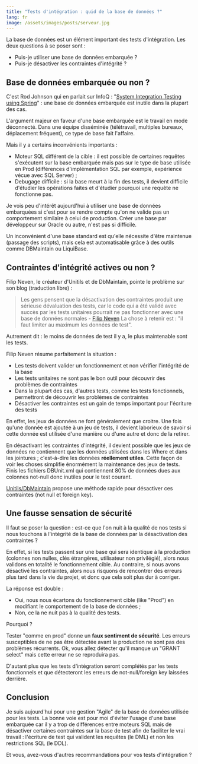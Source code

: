 ```yaml
---
title: "Tests d'intégration : quid de la base de données ?"
lang: fr
image: /assets/images/posts/serveur.jpg
---
```


La base de données est un élément important des tests d'intégration. Les deux questions à se poser sont :

- Puis-je utiliser une base de données embarquée ?
- Puis-je désactiver les contraintes d'intégrité ?

## Base de données embarquée ou non ?

C'est Rod Johnson qui en parlait sur InfoQ : "[System Integration Testing using Spring](http://www.infoq.com/presentations/system-integration-testing-with-spring)" : une base de données embarquée est inutile dans la plupart des cas.

L'argument majeur en faveur d'une base embarquée est le travail en mode déconnecté. Dans une équipe disséminée (télétravail, multiples bureaux, déplacement fréquent), ce type de base fait l'affaire.

Mais il y a certains inconvénients importants :

- Moteur SQL différent de la cible : il est possible de certaines requêtes s'exécutent sur la base embarquée mais pas sur le type de base utilisée en Prod (différences d'implémentation SQL par exemple, expérience vécue avec SQL Server) ;
- Debugage difficile : si la base meurt à la fin des tests, il devient difficile d'étudier les opérations faites et d'étudier pourquoi une requête ne fonctionne pas.

Je vois peu d'intérêt aujourd'hui à utiliser une base de données embarquées si c'est pour se rendre compte qu'on ne valide pas un comportement similaire à celui de production. Créer une base par développeur sur Oracle ou autre, n'est pas si difficile.

Un inconvénient d'une base standard est qu'elle nécessite d'être maintenue (passage des scripts), mais cela est automatisable grâce à des outils comme DBMaintain ou LiquiBase.

## Contraintes d'intégrité actives ou non ?

Filip Neven, le créateur d'Unitils et de DbMaintain, pointe le problème sur son blog (traduction libre) :

> Les gens pensent que la désactivation des contraintes produit une sérieuse dévaluation des tests, car le code qui a été validé avec succès par les tests unitaires pourrait ne pas fonctionner avec une base de données normales - [Filip Neven](http://filipneven.blogspot.com/2008/02/disable-constraints-on-your-test.html)
> La chose à retenir est : "il faut limiter au maximum les données de test".

Autrement dit : le moins de données de test il y a, le plus maintenable sont les tests.

Filip Neven résume parfaitement la situation :

- Les tests doivent valider un fonctionnement et non vérifier l'intégrité de la base
- Les tests unitaires ne sont pas le bon outil pour découvrir des problèmes de contraintes
- Dans la plupart des cas, d'autres tests, comme les tests fonctionnels, permettront de découvrir les problèmes de contraintes
- Désactiver les contraintes est un gain de temps important pour l'écriture des tests

En effet, les jeux de données ne font généralement que croitre. Une fois qu'une donnée est ajoutée à un jeu de tests, il devient laborieux de savoir si cette donnée est utilisée d'une manière ou d'une autre et donc de la retirer.

En désactivant les contraintes d'intégrité, il devient possible que les jeux de données ne contiennent que les données utilisées dans les Where et dans les jointures ; c'est-à-dire les données **réellement utiles**. Cette façon de voir les choses simplifie énormément la maintenance des jeux de tests. Finis les fichiers DBUnit.xml qui contiennent 80% de données dues aux colonnes not-null donc inutiles pour le test courant.

[Unitils/DbMaintain](http://www.unitils.org/tutorial.html#Automatic_test_database_maintenance) propose une méthode rapide pour désactiver ces contraintes (not null et foreign key).

## Une fausse sensation de sécurité

Il faut se poser la question : est-ce que l'on nuit à la qualité de nos tests si nous touchons à l'intégrité de la base de données par la désactivation des contraintes ?

En effet, si les tests passent sur une base qui sera identique à la production (colonnes non nulles, clés étrangères, utilisateur non privilégié), alors nous validons en totalité le fonctionnement cible. Au contraire, si nous avons désactivé les contraintes, alors nous risquons de rencontrer des erreurs plus tard dans la vie du projet, et donc que cela soit plus dur à corriger.

La réponse est double :

- Oui, nous nous écartons du fonctionnement cible (like "Prod") en modifiant le comportement de la base de données ;
- Non, ce la ne nuit pas à la qualité des tests.

Pourquoi ?

Tester "comme en prod" donne un **faux sentiment de sécurité**. Les erreurs susceptibles de ne pas être détectée avant la production ne sont pas des problèmes récurrents. Ok, vous allez détecter qu'il manque un "GRANT select" mais cette erreur ne se reproduira pas.

D'autant plus que les tests d'intégration seront complétés par les tests fonctionnels et que détecteront les erreurs de not-null/foreign key laissées derrière.

## Conclusion

Je suis aujourd'hui pour une gestion "Agile" de la base de données utilisée pour les tests. La bonne voie est pour moi d'éviter l'usage d'une base embarquée car il y a trop de différences entre moteurs SQL mais de désactiver certaines contraintes sur la base de test afin de faciliter le vrai travail : l'écriture de test qui valident les requêtes (le DML) et non les restrictions SQL (le DDL).

Et vous, avez-vous d'autres recommandations pour vos tests d'intégration ?
